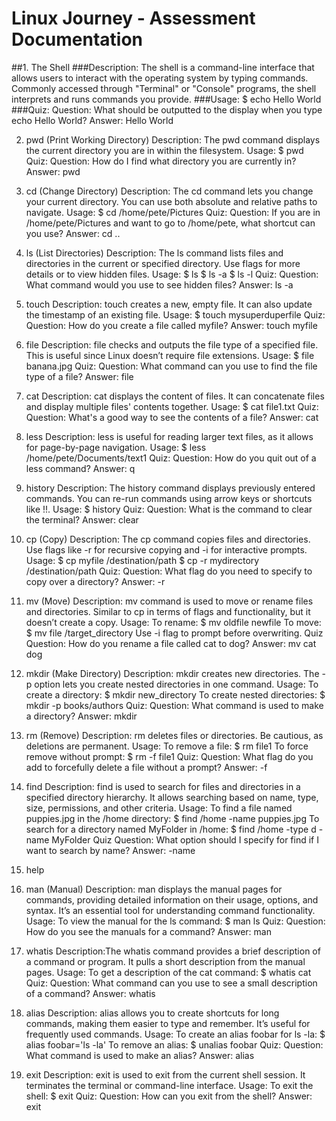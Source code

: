 # Linux Journey - Assessment Documentation


##1. The Shell
###Description: The shell is a command-line interface that allows users to interact with the operating system by typing commands. Commonly accessed through "Terminal" or "Console" programs, the shell interprets and runs commands you provide.
###Usage:
$ echo Hello World
###Quiz:
Question: What should be outputted to the display when you type echo Hello World?
Answer: Hello World

2. pwd (Print Working Directory)
Description: The pwd command displays the current directory you are in within the filesystem.
Usage:
$ pwd
Quiz:
Question: How do I find what directory you are currently in?
Answer: pwd

3. cd (Change Directory)
Description: The cd command lets you change your current directory. You can use both absolute and relative paths to navigate.
Usage:
$ cd /home/pete/Pictures
Quiz:
Question: If you are in /home/pete/Pictures and want to go to /home/pete, what shortcut can you use?
Answer: cd ..

4. ls (List Directories)
Description: The ls command lists files and directories in the current or specified directory. Use flags for more details or to view hidden files.
Usage:
$ ls
$ ls -a
$ ls -l
Quiz:
Question: What command would you use to see hidden files?
Answer: ls -a

5. touch
Description: touch creates a new, empty file. It can also update the timestamp of an existing file.
Usage:
$ touch mysuperduperfile
Quiz:
Question: How do you create a file called myfile?
Answer: touch myfile

6. file
Description: file checks and outputs the file type of a specified file. This is useful since Linux doesn’t require file extensions.
Usage:
$ file banana.jpg
Quiz:
Question: What command can you use to find the file type of a file?
Answer: file

7. cat
Description: cat displays the content of files. It can concatenate files and display multiple files' contents together.
Usage:
$ cat file1.txt
Quiz:
Question: What's a good way to see the contents of a file?
Answer: cat

8. less
Description: less is useful for reading larger text files, as it allows for page-by-page navigation.
Usage:
$ less /home/pete/Documents/text1
Quiz:
Question: How do you quit out of a less command?
Answer: q

9. history
Description: The history command displays previously entered commands. You can re-run commands using arrow keys or shortcuts like !!.
Usage:
$ history
Quiz:
Question: What is the command to clear the terminal?
Answer: clear

10. cp (Copy)
Description: The cp command copies files and directories. Use flags like -r for recursive copying and -i for interactive prompts.
Usage:
$ cp myfile /destination/path
$ cp -r mydirectory /destination/path
Quiz:
Question: What flag do you need to specify to copy over a directory?
Answer: -r

11. mv (Move)
Description: mv command is used to move or rename files and directories. Similar to cp in terms of flags and functionality, but it doesn’t create a copy.
Usage:
To rename: $ mv oldfile newfile
To move: $ mv file /target_directory
Use -i flag to prompt before overwriting.
Quiz
Question: How do you rename a file called cat to dog?
Answer: mv cat dog

12. mkdir (Make Directory)
Description: mkdir creates new directories. The -p option lets you create nested directories in one command.
Usage:
To create a directory: $ mkdir new_directory
To create nested directories: $ mkdir -p books/authors
Quiz:
Question: What command is used to make a directory?
Answer: mkdir

13. rm (Remove)
Description: rm deletes files or directories. Be cautious, as deletions are permanent.
Usage:
To remove a file: $ rm file1
To force remove without prompt: $ rm -f file1
Quiz:
Question: What flag do you add to forcefully delete a file without a prompt?
Answer: -f

14. find
Description: find is used to search for files and directories in a specified directory hierarchy. It allows searching based on name, type, size, permissions, and other criteria.
Usage:
To find a file named puppies.jpg in the /home directory:
$ find /home -name puppies.jpg
To search for a directory named MyFolder in /home:
$ find /home -type d -name MyFolder
Quiz Question: What option should I specify for find if I want to search by name?
Answer: -name

15. help 

16. man (Manual)
Description: man displays the manual pages for commands, providing detailed information on their usage, options, and syntax. It’s an essential tool for understanding command functionality.
Usage:
To view the manual for the ls command:
$ man ls
Quiz: 
Question:
How do you see the manuals for a command?
Answer: man

17. whatis
Description:The whatis command provides a brief description of a command or program. It pulls a short description from the manual pages.
Usage:
To get a description of the cat command:
$ whatis cat
Quiz: 
Question:
What command can you use to see a small description of a command?
Answer: whatis

18. alias
Description: alias allows you to create shortcuts for long commands, making them easier to type and remember. It’s useful for frequently used commands.
Usage:
To create an alias foobar for ls -la:
$ alias foobar='ls -la'
To remove an alias:
$ unalias foobar
Quiz: 
Question:
What command is used to make an alias?
Answer: alias

19. exit
Description: exit is used to exit from the current shell session. It terminates the terminal or command-line interface.
Usage:
To exit the shell:
$ exit
Quiz:
Question:
How can you exit from the shell?
Answer: exit



